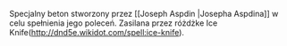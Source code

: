 Specjalny beton stworzony przez [[Joseph Aspdin |Josepha Aspdina]] w celu spełnienia jego poleceń.
Zasilana przez różdżke Ice Knife(http://dnd5e.wikidot.com/spell:ice-knife).  